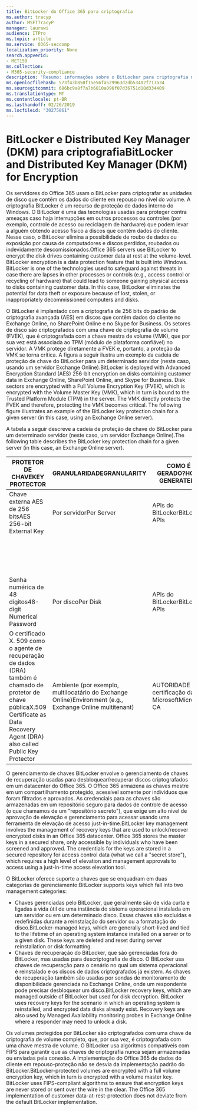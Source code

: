 ```yaml
---
title: BitLocker do Office 365 para criptografia
ms.author: tracyp
author: MSFTTracyP
manager: laurawi
audience: ITPro
ms.topic: article
ms.service: O365-seccomp
localization_priority: None
search.appverid:
- MET150
ms.collection:
- M365-security-compliance
description: 'Resumo: informações sobre o BitLocker para criptografia na nuvem.'
ms.openlocfilehash: 573f43b850f15e56fa529963d2db53402f717a34
ms.sourcegitcommit: 686bc9a8f7a7b6810a096f07d36751d10d334409
ms.translationtype: MT
ms.contentlocale: pt-BR
ms.lasthandoff: 02/26/2019
ms.locfileid: "30275861"
---
```

# <a name="bitlocker-and-distributed-key-manager-dkm-for-encryption"></a><span data-ttu-id="68c44-103">BitLocker e Distributed Key Manager (DKM) para criptografia</span><span class="sxs-lookup"><span data-stu-id="68c44-103">BitLocker and Distributed Key Manager (DKM) for Encryption</span></span>
<span data-ttu-id="68c44-p101">Os servidores do Office 365 usam o BitLocker para criptografar as unidades de disco que contêm os dados do cliente em repouso no nível do volume. A criptografia BitLocker é um recurso de proteção de dados interno do Windows. O BitLocker é uma das tecnologias usadas para proteger contra ameaças caso haja interrupções em outros processos ou controles (por exemplo, controle de acesso ou reciclagem de hardware) que podem levar a alguém obtendo acesso físico a discos que contêm dados do cliente. Nesse caso, o BitLocker elimina a possibilidade de roubo de dados ou exposição por causa de computadores e discos perdidos, roubados ou indevidamente descomissionados.</span><span class="sxs-lookup"><span data-stu-id="68c44-p101">Office 365 servers use BitLocker to encrypt the disk drives containing customer data at rest at the volume-level. BitLocker encryption is a data protection feature that is built into Windows. BitLocker is one of the technologies used to safeguard against threats in case there are lapses in other processes or controls (e.g., access control or recycling of hardware) that could lead to someone gaining physical access to disks containing customer data. In this case, BitLocker eliminates the potential for data theft or exposure because of lost, stolen, or inappropriately decommissioned computers and disks.</span></span>

<span data-ttu-id="68c44-p102">O BitLocker é implantado com a criptografia de 256 bits do padrão de criptografia avançada (AES) em discos que contêm dados do cliente no Exchange Online, no SharePoint Online e no Skype for Business. Os setores de disco são criptografados com uma chave de criptografia de volume (FVEK), que é criptografada com a chave mestra de volume (VMK), que por sua vez está associada ao TPM (módulo de plataforma confiável) no servidor. A VMK protege diretamente a FVEK e, portanto, a proteção da VMK se torna crítica. A figura a seguir ilustra um exemplo da cadeia de proteção de chave do BitLocker para um determinado servidor (neste caso, usando um servidor Exchange Online).</span><span class="sxs-lookup"><span data-stu-id="68c44-p102">BitLocker is deployed with Advanced Encryption Standard (AES) 256-bit encryption on disks containing customer data in Exchange Online, SharePoint Online, and Skype for Business. Disk sectors are encrypted with a Full Volume Encryption Key (FVEK), which is encrypted with the Volume Master Key (VMK), which in turn is bound to the Trusted Platform Module (TPM) in the server. The VMK directly protects the FVEK and therefore, protecting the VMK becomes critical. The following figure illustrates an example of the BitLocker key protection chain for a given server (in this case, using an Exchange Online server).</span></span>

<span data-ttu-id="68c44-112">A tabela a seguir descreve a cadeia de proteção de chave do BitLocker para um determinado servidor (neste caso, um servidor Exchange Online).</span><span class="sxs-lookup"><span data-stu-id="68c44-112">The following table describes the BitLocker key protection chain for a given server (in this case, an Exchange Online server).</span></span>

| <span data-ttu-id="68c44-113">PROTETOR DE CHAVE</span><span class="sxs-lookup"><span data-stu-id="68c44-113">KEY PROTECTOR</span></span> | <span data-ttu-id="68c44-114">GRANULARIDADE</span><span class="sxs-lookup"><span data-stu-id="68c44-114">GRANULARITY</span></span> | <span data-ttu-id="68c44-115">COMO É GERADO?</span><span class="sxs-lookup"><span data-stu-id="68c44-115">HOW GENERATED?</span></span> | <span data-ttu-id="68c44-116">ONDE É ARMAZENADO?</span><span class="sxs-lookup"><span data-stu-id="68c44-116">WHERE IS IT STORED?</span></span> | <span data-ttu-id="68c44-117">PROTE</span><span class="sxs-lookup"><span data-stu-id="68c44-117">PROTECTION</span></span> |
|--------------------------------------------------------------------------------|-------------------------------------------------|----------------|-------------------------|--------------------------------------------------------------------------------------------------|
| <span data-ttu-id="68c44-118">Chave externa AES de 256 bits</span><span class="sxs-lookup"><span data-stu-id="68c44-118">AES 256-bit External Key</span></span> | <span data-ttu-id="68c44-119">Por servidor</span><span class="sxs-lookup"><span data-stu-id="68c44-119">Per Server</span></span> | <span data-ttu-id="68c44-120">APIs do BitLocker</span><span class="sxs-lookup"><span data-stu-id="68c44-120">BitLocker APIs</span></span> | <span data-ttu-id="68c44-121">TPM ou secreto seguro</span><span class="sxs-lookup"><span data-stu-id="68c44-121">TPM or Secret Safe</span></span> | <span data-ttu-id="68c44-122">Lockbox/controle de acesso</span><span class="sxs-lookup"><span data-stu-id="68c44-122">Lockbox / Access Control</span></span> |
|  |  |  | <span data-ttu-id="68c44-123">Registro do servidor de caixa de correio</span><span class="sxs-lookup"><span data-stu-id="68c44-123">Mailbox Server Registry</span></span> | <span data-ttu-id="68c44-124">TPM criptografado</span><span class="sxs-lookup"><span data-stu-id="68c44-124">TPM encrypted</span></span> |
| <span data-ttu-id="68c44-125">Senha numérica de 48 dígitos</span><span class="sxs-lookup"><span data-stu-id="68c44-125">48-digit Numerical Password</span></span> | <span data-ttu-id="68c44-126">Por disco</span><span class="sxs-lookup"><span data-stu-id="68c44-126">Per Disk</span></span> | <span data-ttu-id="68c44-127">APIs do BitLocker</span><span class="sxs-lookup"><span data-stu-id="68c44-127">BitLocker APIs</span></span> | <span data-ttu-id="68c44-128">Active Directory</span><span class="sxs-lookup"><span data-stu-id="68c44-128">Active Directory</span></span> | <span data-ttu-id="68c44-129">Lockbox/controle de acesso</span><span class="sxs-lookup"><span data-stu-id="68c44-129">Lockbox / Access Control</span></span> |
| <span data-ttu-id="68c44-130">O certificado X. 509 como o agente de recuperação de dados (DRA) também é chamado de protetor de chave pública</span><span class="sxs-lookup"><span data-stu-id="68c44-130">X.509 Certificate as Data Recovery Agent (DRA) also called Public Key Protector</span></span> | <span data-ttu-id="68c44-131">Ambiente (por exemplo, multilocatário do Exchange Online)</span><span class="sxs-lookup"><span data-stu-id="68c44-131">Environment (e.g., Exchange Online multitenant)</span></span> | <span data-ttu-id="68c44-132">AUTORIDADE de certificação da Microsoft</span><span class="sxs-lookup"><span data-stu-id="68c44-132">Microsoft CA</span></span> | <span data-ttu-id="68c44-133">Sistema de compilação</span><span class="sxs-lookup"><span data-stu-id="68c44-133">Build System</span></span> | <span data-ttu-id="68c44-p103">Não há um usuário com a senha completa para a chave privada. A senha está sob proteção física.</span><span class="sxs-lookup"><span data-stu-id="68c44-p103">No one user has the full password to the private key. The password is under physical protection.</span></span> |


<span data-ttu-id="68c44-p104">O gerenciamento de chaves BitLocker envolve o gerenciamento de chaves de recuperação usadas para desbloquear/recuperar discos criptografados em um datacenter do Office 365. O Office 365 armazena as chaves mestre em um compartilhamento protegido, acessível somente por indivíduos que foram filtrados e aprovados. As credenciais para as chaves são armazenadas em um repositório seguro para dados de controle de acesso (o que chamamos de um "repositório secreto"), que exige um alto nível de aprovação de elevação e gerenciamento para acessar usando uma ferramenta de elevação de acesso just-in-time.</span><span class="sxs-lookup"><span data-stu-id="68c44-p104">BitLocker key management involves the management of recovery keys that are used to unlock/recover encrypted disks in an Office 365 datacenter. Office 365 stores the master keys in a secured share, only accessible by individuals who have been screened and approved. The credentials for the keys are stored in a secured repository for access control data (what we call a "secret store"), which requires a high level of elevation and management approvals to access using a just-in-time access elevation tool.</span></span>

<span data-ttu-id="68c44-139">O BitLocker oferece suporte a chaves que se enquadram em duas categorias de gerenciamento:</span><span class="sxs-lookup"><span data-stu-id="68c44-139">BitLocker supports keys which fall into two management categories:</span></span>
- <span data-ttu-id="68c44-p105">Chaves gerenciadas pelo BitLocker, que geralmente são de vida curta e ligadas à vida útil de uma instância do sistema operacional instalada em um servidor ou em um determinado disco. Essas chaves são excluídas e redefinidas durante a reinstalação do servidor ou a formatação do disco.</span><span class="sxs-lookup"><span data-stu-id="68c44-p105">BitLocker-managed keys, which are generally short-lived and tied to the lifetime of an operating system instance installed on a server or to a given disk. These keys are deleted and reset during server reinstallation or disk formatting.</span></span>
- <span data-ttu-id="68c44-p106">Chaves de recuperação do BitLocker, que são gerenciadas fora do BitLocker, mas usadas para descriptografia de disco. O BitLocker usa chaves de recuperação para o cenário no qual um sistema operacional é reinstalado e os discos de dados criptografados já existem. As chaves de recuperação também são usadas por sondas de monitoramento de disponibilidade gerenciada no Exchange Online, onde um respondente pode precisar desbloquear um disco.</span><span class="sxs-lookup"><span data-stu-id="68c44-p106">BitLocker recovery keys, which are managed outside of BitLocker but used for disk decryption. BitLocker uses recovery keys for the scenario in which an operating system is reinstalled, and encrypted data disks already exist. Recovery keys are also used by Managed Availability monitoring probes in Exchange Online where a responder may need to unlock a disk.</span></span>

<span data-ttu-id="68c44-p107">Os volumes protegidos por BitLocker são criptografados com uma chave de criptografia de volume completo, que, por sua vez, é criptografada com uma chave mestra de volume. O BitLocker usa algoritmos compatíveis com FIPS para garantir que as chaves de criptografia nunca sejam armazenadas ou enviadas pela conexão. A implementação do Office 365 de dados do cliente em repouso-proteção não se desvia da implementação padrão do BitLocker.</span><span class="sxs-lookup"><span data-stu-id="68c44-p107">BitLocker-protected volumes are encrypted with a full volume encryption key, which in turn is encrypted with a volume master key. BitLocker uses FIPS-compliant algorithms to ensure that encryption keys are never stored or sent over the wire in the clear. The Office 365 implementation of customer data-at-rest-protection does not deviate from the default BitLocker implementation.</span></span>